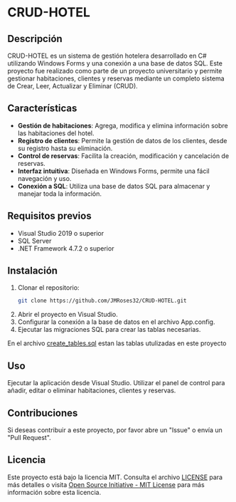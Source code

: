# CRUD-HOTEL

## Descripción
CRUD-HOTEL es un sistema de gestión hotelera desarrollado en C# utilizando Windows Forms y una conexión a una base de datos SQL. Este proyecto fue realizado como parte de un proyecto universitario y permite gestionar habitaciones, clientes y reservas mediante un completo sistema de Crear, Leer, Actualizar y Eliminar (CRUD).

## Características
- **Gestión de habitaciones**: Agrega, modifica y elimina información sobre las habitaciones del hotel.
- **Registro de clientes**: Permite la gestión de datos de los clientes, desde su registro hasta su eliminación.
- **Control de reservas**: Facilita la creación, modificación y cancelación de reservas.
- **Interfaz intuitiva**: Diseñada en Windows Forms, permite una fácil navegación y uso.
- **Conexión a SQL**: Utiliza una base de datos SQL para almacenar y manejar toda la información.

## Requisitos previos
- Visual Studio 2019 o superior
- SQL Server
- .NET Framework 4.7.2 o superior

## Instalación
1. Clonar el repositorio:
   ```bash
   git clone https://github.com/JMRoses32/CRUD-HOTEL.git
2. Abrir el proyecto en Visual Studio.
3. Configurar la conexión a la base de datos en el archivo App.config.
4. Ejecutar las migraciones SQL para crear las tablas necesarias.

En el archivo [create_tables.sql](create_tables.sql) estan las tablas utulizadas en este proyecto

## Uso
Ejecutar la aplicación desde Visual Studio.
Utilizar el panel de control para añadir, editar o eliminar habitaciones, clientes y reservas.

## Contribuciones
Si deseas contribuir a este proyecto, por favor abre un "Issue" o envía un "Pull Request".

## Licencia
Este proyecto está bajo la licencia MIT. Consulta el archivo [LICENSE](LICENSE) para más detalles o visita [Open Source Initiative - MIT License](https://opensource.org/licenses/MIT) para más información sobre esta licencia.
